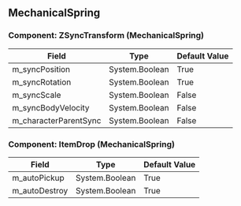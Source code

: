 ## MechanicalSpring

### Component: ZSyncTransform (MechanicalSpring)

|Field|Type|Default Value|
|---|---|---|
|m_syncPosition|System.Boolean|True|
|m_syncRotation|System.Boolean|True|
|m_syncScale|System.Boolean|False|
|m_syncBodyVelocity|System.Boolean|False|
|m_characterParentSync|System.Boolean|False|

### Component: ItemDrop (MechanicalSpring)

|Field|Type|Default Value|
|---|---|---|
|m_autoPickup|System.Boolean|True|
|m_autoDestroy|System.Boolean|True|

